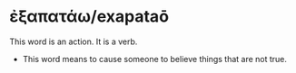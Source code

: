 # ἐξαπατάω/exapataō
This word is an action. It is a verb.
* This word means to cause someone to believe things that are not true.

